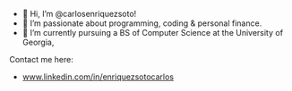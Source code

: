 - 👋 Hi, I’m @carlosenriquezsoto!
- 👀 I’m passionate about programming, coding & personal finance.
- 🌱 I’m currently pursuing a BS of Computer Science at the University of Georgia,

Contact me here:
- www.linkedin.com/in/enriquezsotocarlos


<!---
carlosenriquezsoto/carlosenriquezsoto is a ✨ special ✨ repository because its `README.md` (this file) appears on your GitHub profile.
You can click the Preview link to take a look at your changes.
--->
